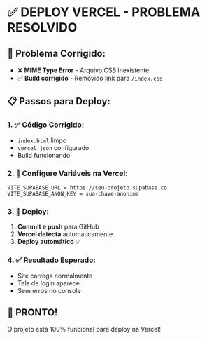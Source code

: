 # ✅ DEPLOY VERCEL - PROBLEMA RESOLVIDO

## **🔧 Problema Corrigido:**
- ❌ **MIME Type Error** - Arquivo CSS inexistente
- ✅ **Build corrigido** - Removido link para `/index.css`

## **📋 Passos para Deploy:**

### **1. ✅ Código Corrigido:**
- `index.html` limpo
- `vercel.json` configurado
- Build funcionando

### **2. 🔧 Configure Variáveis na Vercel:**
```
VITE_SUPABASE_URL = https://seu-projeto.supabase.co
VITE_SUPABASE_ANON_KEY = sua-chave-anonima
```

### **3. 🚀 Deploy:**
1. **Commit e push** para GitHub
2. **Vercel detecta** automaticamente
3. **Deploy automático** ✅

### **4. ✅ Resultado Esperado:**
- Site carrega normalmente
- Tela de login aparece
- Sem erros no console

## **🎉 PRONTO!**
O projeto está 100% funcional para deploy na Vercel!